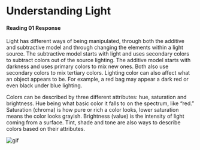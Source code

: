 # Understanding Light
#### Reading 01 Response
Light has different ways of being manipulated, through both the additive and subtractive model and through changing the elements within a light source. The subtractive model starts with light and uses secondary colors to subtract colors out of the source lighting. The additive model starts with darkness and uses primary colors to mix new ones. Both also use secondary colors to mix tertiary colors. Lighting color can also affect what an object appears to be. For example, a red bag may appear a dark red or even black under blue lighting.

Colors can be described by three different attributes: hue, saturation and brightness. Hue being what basic color it falls to on the spectrum, like “red.” Saturation (chroma) is how pure or rich a color looks, lower saturation means the color looks grayish. Brightness (value) is the intensity of light coming from a surface. Tint, shade and tone are also ways to describe colors based on their attributes.

![gif](https://media.giphy.com/media/wypXxlLUpzp7O/giphy.gif)
